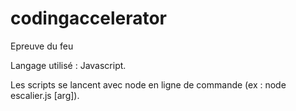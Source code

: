 # codingaccelerator
Epreuve du feu

Langage utilisé : Javascript.

Les scripts se lancent avec node en ligne de commande (ex : node escalier.js [arg]).
